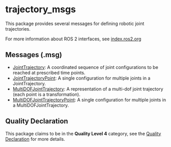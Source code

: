 # trajectory_msgs

This package provides several messages for defining robotic joint trajectories.

For more information about ROS 2 interfaces, see [index.ros2.org](https://index.ros.org/doc/ros2/Concepts/About-ROS-Interfaces/)

## Messages (.msg)
* [JointTrajectory](msg/JointTrajectory.msg): A coordinated sequence of joint configurations to be reached at prescribed time points.
* [JointTrajectoryPoint](msg/JointTrajectoryPoint.msg): A single configuration for multiple joints in a JointTrajectory.
* [MultiDOFJointTrajectory](msg/MultiDOFJointTrajectory.msg): A representation of a multi-dof joint trajectory (each point is a transformation).
* [MultiDOFJointTrajectoryPoint](msg/MultiDOFJointTrajectoryPoint.msg): A single configuration for multiple joints in a MultiDOFJointTrajectory.

## Quality Declaration
This package claims to be in the **Quality Level 4** category, see the [Quality Declaration](QUALITY_DECLARATION.md) for more details.
